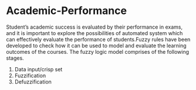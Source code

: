 # Academic-Performance
Student’s academic success is evaluated by their performance in exams, and it is important to explore the possibilities of automated system which can effectively evaluate the performance of students.Fuzzy rules have been developed to check how it can be used to model and evaluate the learning outcomes of the courses.
The fuzzy logic model comprises of the following stages.
1. Data input/crisp set
2. Fuzzification
3. Defuzzification

[arbitrary case-insensitive reference text]: https://drive.google.com/file/d/1DTNV3HFw5kcLe3gjfBjz4YR0awe0RWYL/view?usp=sharing
